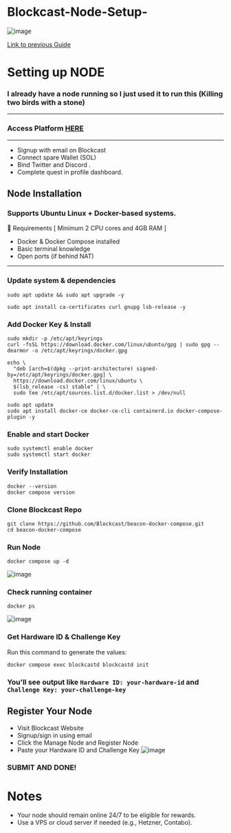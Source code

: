 # Blockcast-Node-Setup-
![image](https://github.com/user-attachments/assets/e788870e-63da-4de0-bd49-df3e90125b13)

[Link to previous Guide](https://x.com/mztacat/status/1846572188574302374?t=G0_H-g6WTnSn2NMIDehTYw&s=19)

# Setting up NODE 
### I already have a node running so I just used it to run this (Killing two birds with a stone) 

------
### Access Platform [HERE](https://app.blockcast.network?referral-code=c8uIyh)
-------
 * Signup with email on Blockcast
 * Connect spare Wallet (SOL)
 * Bind  Twitter and Discord .
 * Complete  quest in profile dashboard.


## Node Installation 
### Supports Ubuntu Linux + Docker-based systems.

🔧 Requirements [ Minimum 2 CPU cores and 4GB RAM ] 
+ Docker & Docker Compose installed
+ Basic terminal knowledge
+ Open ports (if behind NAT) 
-------

### Update system & dependencies 
```
sudo apt update && sudo apt upgrade -y
```

```
sudo apt install ca-certificates curl gnupg lsb-release -y
```

### Add Docker Key & Install 
```
sudo mkdir -p /etc/apt/keyrings
curl -fsSL https://download.docker.com/linux/ubuntu/gpg | sudo gpg --dearmor -o /etc/apt/keyrings/docker.gpg

```

```
echo \
  "deb [arch=$(dpkg --print-architecture) signed-by=/etc/apt/keyrings/docker.gpg] \
  https://download.docker.com/linux/ubuntu \
  $(lsb_release -cs) stable" | \
  sudo tee /etc/apt/sources.list.d/docker.list > /dev/null
```

```
sudo apt update
sudo apt install docker-ce docker-ce-cli containerd.io docker-compose-plugin -y
```

### Enable and start Docker 
```
sudo systemctl enable docker
sudo systemctl start docker
```


### Verify Installation
```
docker --version
docker compose version
```

### Clone Blockcast Repo 
```
git clone https://github.com/Blockcast/beacon-docker-compose.git
cd beacon-docker-compose
```

### Run Node 
```
docker compose up -d
```
![image](https://github.com/user-attachments/assets/484f3a4a-73fb-4fd5-ac65-205738039ce5)


### Check running container 
```
docker ps
```
![image](https://github.com/user-attachments/assets/4ef4d547-5ab2-41d2-8876-1b0da80b4e7b)


### Get Hardware ID & Challenge Key
Run this command to generate the values:
```
docker compose exec blockcastd blockcastd init
```

### You'll see output like `Hardware ID: your-hardware-id` and `Challenge Key: your-challenge-key`


## Register Your Node
* Visit Blockcast Website
* Signup/sign in using email
* Click the Manage Node and Register Node
* Paste your Hardware ID and Challenge Key
![image](https://github.com/user-attachments/assets/6199c816-d925-414b-b86f-a5a9f3c1c8dd)

### SUBMIT AND DONE! 

# Notes
	
 + Your node should remain online 24/7 to be eligible for rewards.
 + Use a VPS or cloud server if needed (e.g., Hetzner, Contabo).
